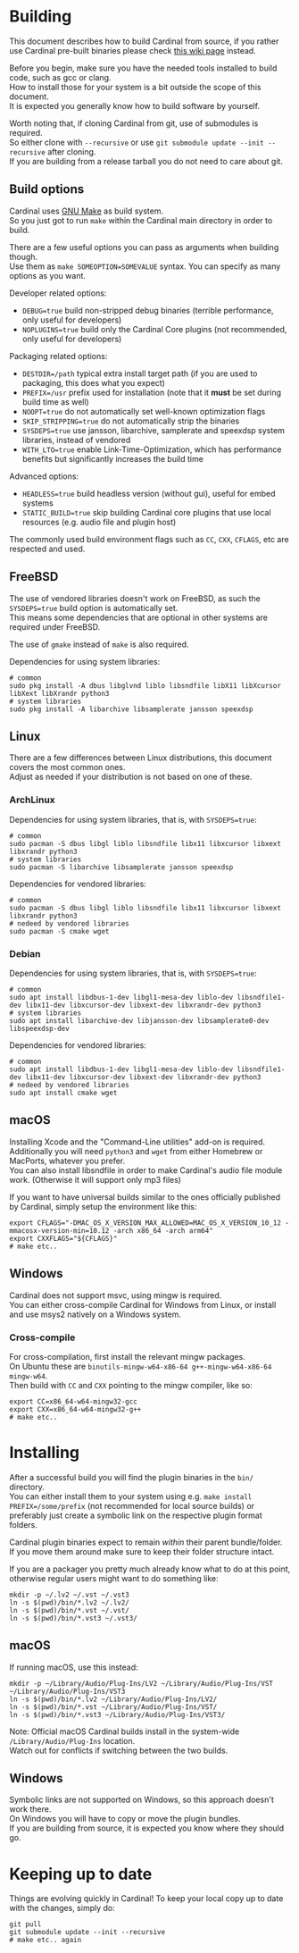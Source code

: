 # Building

This document describes how to build Cardinal from source,
if you rather use Cardinal pre-built binaries please check [this wiki page](https://github.com/DISTRHO/Cardinal/wiki/Install) instead.

Before you begin, make sure you have the needed tools installed to build code, such as gcc or clang.  
How to install those for your system is a bit outside the scope of this document.  
It is expected you generally know how to build software by yourself.

Worth noting that, if cloning Cardinal from git, use of submodules is required.  
So either clone with `--recursive` or use `git submodule update --init --recursive` after cloning.  
If you are building from a release tarball you do not need to care about git.

## Build options

Cardinal uses [GNU Make](https://www.gnu.org/software/make/) as build system.  
So you just got to run `make` within the Cardinal main directory in order to build.

There are a few useful options you can pass as arguments when building though.  
Use them as `make SOMEOPTION=SOMEVALUE` syntax. You can specify as many options as you want.

Developer related options:

* `DEBUG=true` build non-stripped debug binaries (terrible performance, only useful for developers)
* `NOPLUGINS=true` build only the Cardinal Core plugins (not recommended, only useful for developers)

Packaging related options:

* `DESTDIR=/path` typical extra install target path (if you are used to packaging, this does what you expect)
* `PREFIX=/usr` prefix used for installation (note that it **must** be set during build time as well)
* `NOOPT=true` do not automatically set well-known optimization flags
* `SKIP_STRIPPING=true` do not automatically strip the binaries
* `SYSDEPS=true` use jansson, libarchive, samplerate and speexdsp system libraries, instead of vendored
* `WITH_LTO=true` enable Link-Time-Optimization, which has performance benefits but significantly increases the build time

Advanced options:

* `HEADLESS=true` build headless version (without gui), useful for embed systems
* `STATIC_BUILD=true` skip building Cardinal core plugins that use local resources (e.g. audio file and plugin host)

The commonly used build environment flags such as `CC`, `CXX`, `CFLAGS`, etc are respected and used.

## FreeBSD

The use of vendored libraries doesn't work on FreeBSD, as such the `SYSDEPS=true` build option is automatically set.  
This means some dependencies that are optional in other systems are required under FreeBSD.

The use of `gmake` instead of `make` is also required.

Dependencies for using system libraries:

```
# common
sudo pkg install -A dbus libglvnd liblo libsndfile libX11 libXcursor libXext libXrandr python3
# system libraries
sudo pkg install -A libarchive libsamplerate jansson speexdsp
```

## Linux

There are a few differences between Linux distributions, this document covers the most common ones.  
Adjust as needed if your distribution is not based on one of these.

### ArchLinux

Dependencies for using system libraries, that is, with `SYSDEPS=true`:

```
# common
sudo pacman -S dbus libgl liblo libsndfile libx11 libxcursor libxext libxrandr python3
# system libraries
sudo pacman -S libarchive libsamplerate jansson speexdsp
```

Dependencies for vendored libraries:

```
# common
sudo pacman -S dbus libgl liblo libsndfile libx11 libxcursor libxext libxrandr python3
# nedeed by vendored libraries
sudo pacman -S cmake wget
```

### Debian

Dependencies for using system libraries, that is, with `SYSDEPS=true`:

```
# common
sudo apt install libdbus-1-dev libgl1-mesa-dev liblo-dev libsndfile1-dev libx11-dev libxcursor-dev libxext-dev libxrandr-dev python3
# system libraries
sudo apt install libarchive-dev libjansson-dev libsamplerate0-dev libspeexdsp-dev
```

Dependencies for vendored libraries:

```
# common
sudo apt install libdbus-1-dev libgl1-mesa-dev liblo-dev libsndfile1-dev libx11-dev libxcursor-dev libxext-dev libxrandr-dev python3
# nedeed by vendored libraries
sudo apt install cmake wget
```

## macOS

Installing Xcode and the "Command-Line utilities" add-on is required.  
Additionally you will need `python3` and `wget` from either Homebrew or MacPorts, whatever you prefer.  
You can also install libsndfile in order to make Cardinal's audio file module work. (Otherwise it will support only mp3 files)

If you want to have universal builds similar to the ones officially published by Cardinal, simply setup the environment like this:

```
export CFLAGS="-DMAC_OS_X_VERSION_MAX_ALLOWED=MAC_OS_X_VERSION_10_12 -mmacosx-version-min=10.12 -arch x86_64 -arch arm64"
export CXXFLAGS="${CFLAGS}"
# make etc..
```

## Windows

Cardinal does not support msvc, using mingw is required.  
You can either cross-compile Cardinal for Windows from Linux, or install and use msys2 natively on a Windows system.

### Cross-compile

For cross-compilation, first install the relevant mingw packages.  
On Ubuntu these are `binutils-mingw-w64-x86-64 g++-mingw-w64-x86-64 mingw-w64`.  
Then build with `CC` and `CXX` pointing to the mingw compiler, like so:

```
export CC=x86_64-w64-mingw32-gcc
export CXX=x86_64-w64-mingw32-g++
# make etc..
```

# Installing

After a successful build you will find the plugin binaries in the `bin/` directory.  
You can either install them to your system using e.g. `make install PREFIX=/some/prefix` (not recommended for local source builds)
or preferably just create a symbolic link on the respective plugin format folders.

Cardinal plugin binaries expect to remain *within* their parent bundle/folder.  
If you move them around make sure to keep their folder structure intact.

If you are a packager you pretty much already know what to do at this point, otherwise regular users might want to do something like:

```
mkdir -p ~/.lv2 ~/.vst ~/.vst3
ln -s $(pwd)/bin/*.lv2 ~/.lv2/
ln -s $(pwd)/bin/*.vst ~/.vst/
ln -s $(pwd)/bin/*.vst3 ~/.vst3/
```

## macOS

If running macOS, use this instead:

```
mkdir -p ~/Library/Audio/Plug-Ins/LV2 ~/Library/Audio/Plug-Ins/VST ~/Library/Audio/Plug-Ins/VST3
ln -s $(pwd)/bin/*.lv2 ~/Library/Audio/Plug-Ins/LV2/
ln -s $(pwd)/bin/*.vst ~/Library/Audio/Plug-Ins/VST/
ln -s $(pwd)/bin/*.vst3 ~/Library/Audio/Plug-Ins/VST3/
```

Note: Official macOS Cardinal builds install in the system-wide `/Library/Audio/Plug-Ins` location.  
Watch out for conflicts if switching between the two builds.

## Windows

Symbolic links are not supported on Windows, so this approach doesn't work there.  
On Windows you will have to copy or move the plugin bundles.  
If you are building from source, it is expected you know where they should go.

# Keeping up to date

Things are evolving quickly in Cardinal! To keep your local copy up to date with the changes, simply do:

```
git pull
git submodule update --init --recursive
# make etc.. again
```
